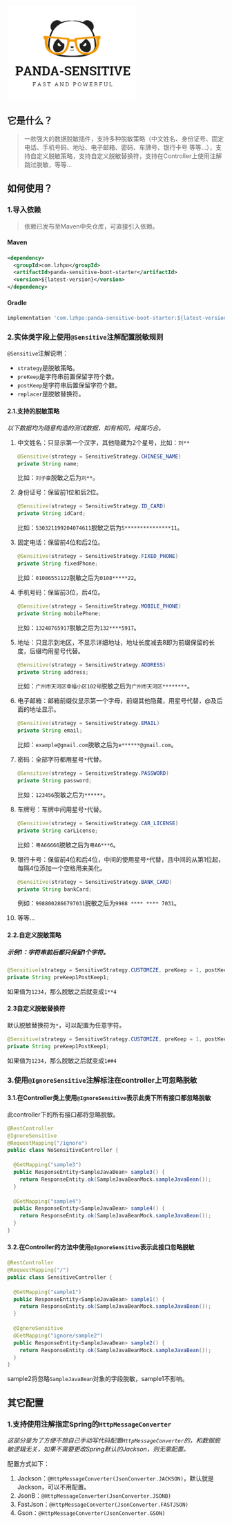 ![](./docs/images/logo.png)

## 它是什么？

> 一款强大的数据脱敏插件，支持多种脱敏策略（中文姓名、身份证号、固定电话、手机号码、地址、电子邮箱、密码、车牌号、银行卡号 等等...），支持自定义脱敏策略，支持自定义脱敏替换符，支持在Controller上使用注解跳过脱敏，等等...

## 如何使用？

### 1.导入依赖

> 依赖已发布至Maven中央仓库，可直接引入依赖。

#### Maven

```xml
<dependency>
  <groupId>com.lzhpo</groupId>
  <artifactId>panda-sensitive-boot-starter</artifactId>
  <version>${latest-version}</version>
</dependency>
```

#### Gradle

```groovy
implementation 'com.lzhpo:panda-sensitive-boot-starter:${latest-version}'
```

### 2.实体类字段上使用`@Sensitive`注解配置脱敏规则

`@Sensitive`注解说明：
- `strategy`是脱敏策略。
- `preKeep`是字符串前置保留字符个数。
- `postKeep`是字符串后置保留字符个数。
- `replacer`是脱敏替换符。

#### 2.1.支持的脱敏策略

*以下数据均为随意构造的测试数据，如有相同，纯属巧合。*

1. 中文姓名：只显示第一个汉字，其他隐藏为2个星号，比如：`刘**`
   ```java
   @Sensitive(strategy = SensitiveStrategy.CHINESE_NAME)
   private String name;
   ```
   比如：`刘子豪`脱敏之后为`刘**`。

2. 身份证号：保留前1位和后2位。
   ```java
   @Sensitive(strategy = SensitiveStrategy.ID_CARD)
   private String idCard;
   ```
   比如：`530321199204074611`脱敏之后为`5***************11`。

3. 固定电话：保留前4位和后2位。
   ```java
   @Sensitive(strategy = SensitiveStrategy.FIXED_PHONE)
   private String fixedPhone;
   ```
   比如：`01086551122`脱敏之后为`0108*****22`。

4. 手机号码：保留前3位，后4位。
   ```java
   @Sensitive(strategy = SensitiveStrategy.MOBILE_PHONE)
   private String mobilePhone;
   ```
   比如：`13248765917`脱敏之后为`132****5917`。

5. 地址：只显示到地区，不显示详细地址，地址长度减去8即为前缀保留的长度，后缀均用星号代替。
   ```java
   @Sensitive(strategy = SensitiveStrategy.ADDRESS)
   private String address;
   ```
   比如：`广州市天河区幸福小区102号`脱敏之后为`广州市天河区********`。

6. 电子邮箱：邮箱前缀仅显示第一个字母，前缀其他隐藏，用星号代替，@及后面的地址显示。
   ```java
   @Sensitive(strategy = SensitiveStrategy.EMAIL)
   private String email;
   ```
   比如：`example@gmail.com`脱敏之后为`e******@gmail.com`。

7. 密码：全部字符都用星号`*`代替。
   ```java
   @Sensitive(strategy = SensitiveStrategy.PASSWORD)
   private String password;
   ```
   比如：`123456`脱敏之后为`******`。

8. 车牌号：车牌中间用星号`*`代替。
   ```java
   @Sensitive(strategy = SensitiveStrategy.CAR_LICENSE)
   private String carLicense;
   ```
   比如：`粤A66666`脱敏之后为`粤A6***6`。

9. 银行卡号：保留前4位和后4位，中间的使用星号`*`代替，且中间的从第1位起，每隔4位添加一个空格用来美化。
   ```java
   @Sensitive(strategy = SensitiveStrategy.BANK_CARD)
   private String bankCard;
   ```
   例如：`9988002866797031`脱敏之后为`9988 **** **** 7031`。

10. 等等...

#### 2.2.自定义脱敏策略

##### 示例1：字符串前后都只保留1个字符。

```java
@Sensitive(strategy = SensitiveStrategy.CUSTOMIZE, preKeep = 1, postKeep = 1)
private String preKeep1PostKeep1;
```

如果值为`1234`，那么脱敏之后就变成`1**4`

#### 2.3自定义脱敏替换符

默认脱敏替换符为`*`，可以配置为任意字符。

```java
@Sensitive(strategy = SensitiveStrategy.CUSTOMIZE, preKeep = 1, postKeep = 1, replacer = '#')
private String preKeep1PostKeep1;
```

如果值为`1234`，那么脱敏之后就变成`1##4`

### 3.使用`@IgnoreSensitive`注解标注在controller上可忽略脱敏

#### 3.1.在Controller类上使用`@IgnoreSensitive`表示此类下所有接口都忽略脱敏

此controller下的所有接口都将忽略脱敏。

```java
@RestController
@IgnoreSensitive
@RequestMapping("/ignore")
public class NoSensitiveController {

  @GetMapping("sample3")
  public ResponseEntity<SampleJavaBean> sample3() {
    return ResponseEntity.ok(SampleJavaBeanMock.sampleJavaBean());
  }

  @GetMapping("sample4")
  public ResponseEntity<SampleJavaBean> sample4() {
    return ResponseEntity.ok(SampleJavaBeanMock.sampleJavaBean());
  }
}
```

#### 3.2.在Controller的方法中使用`@IgnoreSensitive`表示此接口忽略脱敏

```java
@RestController
@RequestMapping("/")
public class SensitiveController {

  @GetMapping("sample1")
  public ResponseEntity<SampleJavaBean> sample1() {
    return ResponseEntity.ok(SampleJavaBeanMock.sampleJavaBean());
  }

  @IgnoreSensitive
  @GetMapping("ignore/sample2")
  public ResponseEntity<SampleJavaBean> sample2() {
    return ResponseEntity.ok(SampleJavaBeanMock.sampleJavaBean());
  }
}
```

sample2将忽略`SampleJavaBean`对象的字段脱敏，sample1不影响。

## 其它配置

### 1.支持使用注解指定Spring的`HttpMessageConverter`

*这部分是为了方便不想自己手动写代码配置`HttpMessageConverter`的，和数据脱敏逻辑无关，如果不需要更改Spring默认的Jackson，则无需配置。*

配置方式如下：

1. Jackson：`@HttpMessageConverter(JsonConverter.JACKSON)`，默认就是Jackson，可以不用配置。
2. JsonB：`@HttpMessageConverter(JsonConverter.JSONB)`
3. FastJson：`@HttpMessageConverter(JsonConverter.FASTJSON)`
4. Gson：`@HttpMessageConverter(JsonConverter.GSON)`





